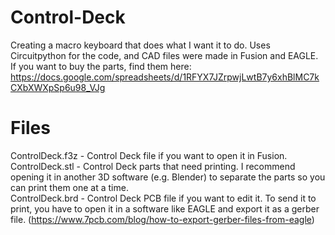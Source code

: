 # Control-Deck
Creating a macro keyboard that does what I want it to do. Uses Circuitpython for the code, and CAD files were made in Fusion and EAGLE. If you want to buy the parts, find them here: https://docs.google.com/spreadsheets/d/1RFYX7JZrpwjLwtB7y6xhBlMC7kCXbXWXpSp6u98_VJg

# Files
ControlDeck.f3z - Control Deck file if you want to open it in Fusion. <br />
ControlDeck.stl - Control Deck parts that need printing. I recommend opening it in another 3D software (e.g. Blender) to separate the parts so you can print them one at a time. <br />
ControlDeck.brd - Control Deck PCB file if you want to edit it. To send it to print, you have to open it in a software like EAGLE and export it as a gerber file. (https://www.7pcb.com/blog/how-to-export-gerber-files-from-eagle)
